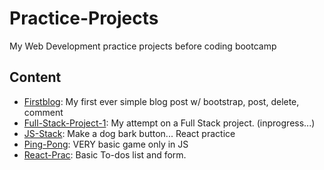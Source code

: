 # Practice-Projects
My Web Development practice projects before coding bootcamp

## Content
* [Firstblog](https://github.com/asolace/Practice-Projects/tree/master/Firstblog): My first ever simple blog post w/ bootstrap, post, delete, comment
* [Full-Stack-Project-1](https://github.com/asolace/Practice-Projects/tree/master/Full-Stack-Project-1): My attempt on a Full Stack project. (inprogress...)
* [JS-Stack](https://github.com/asolace/Practice-Projects/tree/master/JS-Stack): Make a dog bark button... React practice
* [Ping-Pong](https://github.com/asolace/Practice-Projects/tree/master/Ping-Pong): VERY basic game only in JS
* [React-Prac](https://github.com/asolace/Practice-Projects/tree/master/React-Prac): Basic To-dos list and form.
